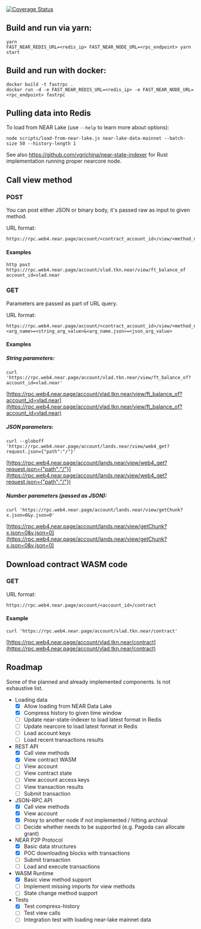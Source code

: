 [![Coverage Status](https://coveralls.io/repos/github/vgrichina/fast-near/badge.svg?branch=main)](https://coveralls.io/github/vgrichina/fast-near?branch=main)

## Build and run via yarn:

```
yarn
FAST_NEAR_REDIS_URL=<redis_ip> FAST_NEAR_NODE_URL=<rpc_endpoint> yarn start
```

## Build and run with docker:

```
docker build -t fastrpc .
docker run -d -e FAST_NEAR_REDIS_URL=<redis_ip> -e FAST_NEAR_NODE_URL=<rpc_endpoint> fastrpc
```

## Pulling data into Redis

To load from NEAR Lake (use `--help` to learn more about options):

```
node scripts/load-from-near-lake.js near-lake-data-mainnet --batch-size 50 --history-length 1
```

See also https://github.com/vgrichina/near-state-indexer for Rust implementation running proper nearcore node.


## Call view method

### POST

You can post either JSON or binary body, it's passed raw as input to given method.


URL format:

```
https://rpc.web4.near.page/account/<contract_account_id>/view/<method_name>
```

#### Examples

```
http post https://rpc.web4.near.page/account/vlad.tkn.near/view/ft_balance_of account_id=vlad.near
```

### GET

Parameters are passed as part of URL query.

URL format:

```
https://rpc.web4.near.page/account/<contract_account_id>/view/<method_name>?<arg_name>=<string_arg_value>&<arg_name.json>=<json_arg_value>
```

#### Examples

##### String parameters:

```
curl 'https://rpc.web4.near.page/account/vlad.tkn.near/view/ft_balance_of?account_id=vlad.near'
```

[https://rpc.web4.near.page/account/vlad.tkn.near/view/ft_balance_of?account_id=vlad.near](https://rpc.web4.near.page/account/vlad.tkn.near/view/ft_balance_of?account_id=vlad.near)


##### JSON parameters:

```
curl --globoff 'https://rpc.web4.near.page/account/lands.near/view/web4_get?request.json={"path":"/"}'
```

[https://rpc.web4.near.page/account/lands.near/view/web4_get?request.json={"path":"/"}](https://rpc.web4.near.page/account/lands.near/view/web4_get?request.json={"path":"/"})


##### Number parameters (passed as JSON):


```
curl 'https://rpc.web4.near.page/account/lands.near/view/getChunk?x.json=0&y.json=0'
```

[https://rpc.web4.near.page/account/lands.near/view/getChunk?x.json=0&y.json=0](https://rpc.web4.near.page/account/lands.near/view/getChunk?x.json=0&y.json=0)


## Download contract WASM code

### GET

URL format:

```
https://rpc.web4.near.page/account/<account_id>/contract
```

#### Example


```
curl 'https://rpc.web4.near.page/account/vlad.tkn.near/contract'
```

[https://rpc.web4.near.page/account/vlad.tkn.near/contract](https://rpc.web4.near.page/account/vlad.tkn.near/contract)


## Roadmap

Some of the planned and already implemented components. Is not exhaustive list.

- Loading data
    - [x] Allow loading from NEAR Data Lake
    - [x] Compress history to given time window
    - [ ] Update near-state-indexer to load latest format in Redis
    - [ ] Update nearcore to load latest format in Redis
    - [ ] Load account keys
    - [ ] Load recent transactions results
- REST API
    - [x] Call view methods
    - [x] View contract WASM
    - [ ] View account
    - [ ] View contract state
    - [ ] View account access keys
    - [ ] View transaction results
    - [ ] Submit transaction
- JSON-RPC API
    - [x] Call view methods
    - [x] View account
    - [x] Proxy to another node if not implemented / hitting archival
    - [ ] Decide whether needs to be supported (e.g. Pagoda can allocate grant)
- NEAR P2P Protocol
    - [x] Basic data structures
    - [x] POC downloading blocks with transactions
    - [ ] Submit transaction
    - [ ] Load and execute transactions
- WASM Runtime
    - [x] Basic view method support
    - [ ] Implement missing imports for view methods
    - [ ] State change method support
- Tests
    - [x] Test compress-history
    - [ ] Test view calls
    - [ ] Integration test with loading near-lake mainnet data

